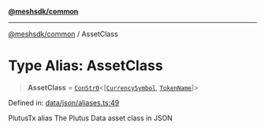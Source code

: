 [**@meshsdk/common**](../README.md)

***

[@meshsdk/common](../globals.md) / AssetClass

# Type Alias: AssetClass

> **AssetClass** = [`ConStr0`](ConStr0.md)\<\[[`CurrencySymbol`](CurrencySymbol.md), [`TokenName`](TokenName.md)\]\>

Defined in: [data/json/aliases.ts:49](https://github.com/MeshJS/mesh/blob/1abde1553cbd7cf2cf4e40197fc0de9e4a7d0f49/packages/mesh-common/src/data/json/aliases.ts#L49)

PlutusTx alias
The Plutus Data asset class in JSON
